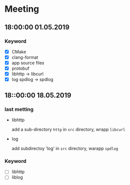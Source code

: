 # Meeting

## 18:00:00 01.05.2019

### Keyword

- [x] CMake 
- [x] clang-format
- [x] app source files
- [x] protobuf
- [x] libhttp -> libcurl
- [x] log spdlog -> spdlog

## 18::00:00 18.05.2019

### last metting

- libhttp
  
  add a sub-directory `http` in `src` directory, wrapp `libcurl`

- log
  
  add subdirectoy 'log' in `src` directory, warapp `spdlog`

### Keyword

- [ ] libhttp
- [ ] liblog
